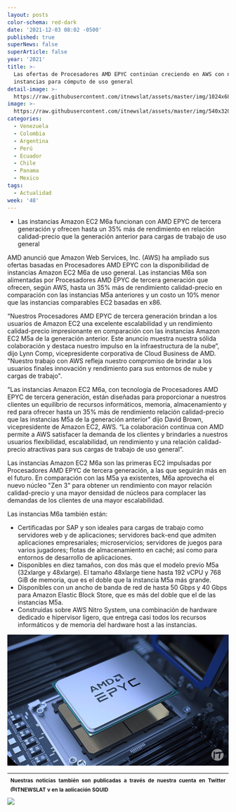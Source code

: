 ```yaml
---
layout: posts
color-schema: red-dark
date: '2021-12-03 08:02 -0500'
published: true
superNews: false
superArticle: false
year: '2021'
title: >-
  Las ofertas de Procesadores AMD EPYC continúan creciendo en AWS con nuevas
  instancias para cómputo de uso general
detail-image: >-
  https://raw.githubusercontent.com/itnewslat/assets/master/img/1024x680/Procesador-AMD-EPYC-g.jpg
image: >-
  https://raw.githubusercontent.com/itnewslat/assets/master/img/540x320/Procesador-AMD-EPYC-p.jpg
categories:
  - Venezuela
  - Colombia
  - Argentina
  - Perú
  - Ecuador
  - Chile
  - Panama
  - Mexico
tags:
  - Actualidad
week: '48'
---
```

- Las instancias Amazon EC2 M6a funcionan con AMD EPYC de tercera generación y ofrecen hasta un 35% más de rendimiento en relación calidad-precio que la generación anterior para cargas de trabajo de uso general

AMD anunció que Amazon Web Services, Inc. (AWS) ha ampliado sus ofertas basadas en Procesadores AMD EPYC con la disponibilidad de instancias Amazon EC2 M6a de uso general. Las instancias M6a son alimentadas por Procesadores AMD EPYC de tercera generación que ofrecen, según AWS, hasta un 35% más de rendimiento calidad-precio en comparación con las instancias M5a anteriores y un costo un 10% menor que las instancias comparables EC2 basadas en x86.

“Nuestros Procesadores AMD EPYC de tercera generación brindan a los usuarios de Amazon EC2 una excelente escalabilidad y un rendimiento calidad-precio impresionante en comparación con las instancias Amazon EC2 M5a de la generación anterior. Este anuncio muestra nuestra sólida colaboración y destaca nuestro impulso en la infraestructura de la nube”, dijo Lynn Comp, vicepresidente corporativa de Cloud Business de AMD. "Nuestro trabajo con AWS refleja nuestro compromiso de brindar a los usuarios finales innovación y rendimiento para sus entornos de nube y cargas de trabajo".

"Las instancias Amazon EC2 M6a, con tecnología de Procesadores AMD EPYC de tercera generación, están diseñadas para proporcionar a nuestros clientes un equilibrio de recursos informáticos, memoria, almacenamiento y red para ofrecer hasta un 35% más de rendimiento relación calidad-precio que las instancias M5a de la generación anterior" dijo David Brown, vicepresidente de Amazon EC2, AWS. “La colaboración continua con AMD permite a AWS satisfacer la demanda de los clientes y brindarles a nuestros usuarios flexibilidad, escalabilidad, un rendimiento y una relación calidad-precio atractivas para sus cargas de trabajo de uso general”.

Las instancias Amazon EC2 M6a son las primeras EC2 impulsadas por Procesadores AMD EPYC de tercera generación, a las que seguirán más en el futuro. En comparación con las M5a ya existentes, M6a aprovecha el nuevo núcleo "Zen 3" para obtener un rendimiento con mayor relación calidad-precio y una mayor densidad de núcleos para complacer las demandas de los clientes de una mayor escalabilidad.

Las instancias M6a también están:
- Certificadas por SAP y son ideales para cargas de trabajo como servidores web y de aplicaciones; servidores back-end que admiten aplicaciones empresariales; microservicios; servidores de juegos para varios jugadores; flotas de almacenamiento en caché; así como para entornos de desarrollo de aplicaciones.
- Disponibles en diez tamaños, con dos más que el modelo previo M5a (32xlarge y 48xlarge). El tamaño 48xlarge tiene hasta 192 vCPU y 768 GiB de memoria, que es el doble que la instancia M5a más grande.
- Disponibles con un ancho de banda de red de hasta 50 Gbps y 40 Gbps para Amazon Elastic Block Store, que es más del doble que el de las instancias M5a.
- Construidas sobre AWS Nitro System, una combinación de hardware dedicado e hipervisor ligero, que entrega casi todos los recursos informáticos y de memoria del hardware host a las instancias.

![](https://raw.githubusercontent.com/itnewslat/assets/master/img/540x320/Procesador-AMD-EPYC-p.jpg)

<table style="height: 42px;" width="569">
<tbody>
<tr>
<td style="text-align: justify;"><sub><strong>Nuestras noticias también son publicadas a través de nuestra cuenta en Twitter <a href="https://twitter.com/itnewslat?lang=es">@ITNEWSLAT</a> y en la aplicación <a href="https://squidapp.co/en/">SQUID</a></strong></sub></td>
</tr>
</tbody>
</table>

<img src="https://tracker.metricool.com/c3po.jpg?hash=56f88a41e39ab42c063cc51676587a04"/>